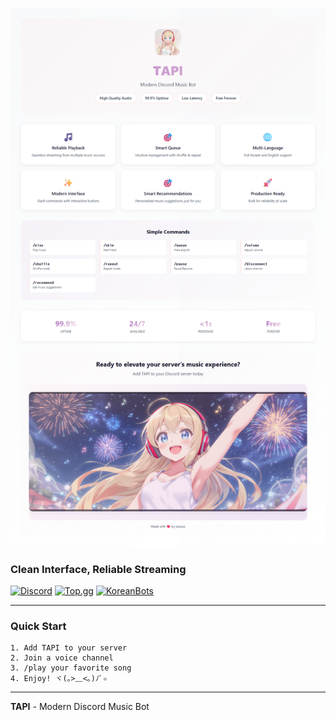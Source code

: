 ![TAPI Bot Description](https://raw.githubusercontent.com/cksxoo/tapi/main/docs/descriptions/bot_description_for_image_en.png)

### **Clean Interface, Reliable Streaming**

[![Discord](https://img.shields.io/badge/Support%20Server-7289DA?style=for-the-badge&logo=discord&logoColor=white)](https://discord.gg/b7Pw7xEzSw)
[![Top.gg](https://img.shields.io/badge/Vote%20on%20Top.gg-FF3366?style=for-the-badge&logo=discord&logoColor=white)](https://top.gg/bot/1157593204682657933/vote)
[![KoreanBots](https://img.shields.io/badge/KoreanBots-5865F2?style=for-the-badge&logo=discord&logoColor=white)](https://koreanbots.dev/bots/1157593204682657933/vote)

---

### **Quick Start**

```
1. Add TAPI to your server
2. Join a voice channel
3. /play your favorite song
4. Enjoy! ヾ(｡>﹏<｡)ﾉﾞ✧
```

---

**TAPI** - Modern Discord Music Bot
